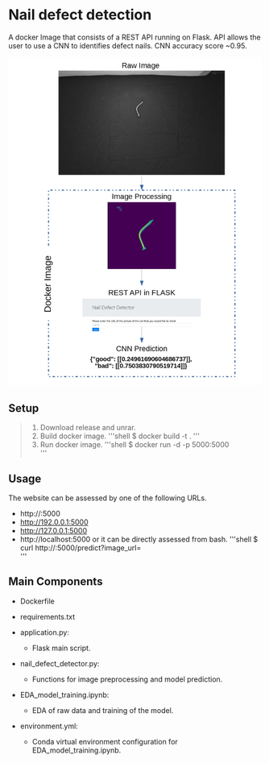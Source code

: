 # Nail defect detection
A docker Image that consists of a REST API running on Flask. API allows the user to use a CNN to identifies defect nails. CNN accuracy score ~0.95.

![](example.jpg)

## Setup
> 1. Download release and unrar. 
> 2. Build docker image.
'''shell
$ docker build -t <docker-image-name-of-your-choice> . 
'''
> 3. Run docker image.
'''shell
$ docker run -d -p 5000:5000 <docker-image-name-of-your-choice>  
'''
    
## Usage
The website can be assessed by one of the following URLs. 
- http://<DOCKER-IP>:5000
- http://192.0.0.1:5000
- http://127.0.0.1:5000
- http://localhost:5000
or it can be directly assessed from bash.
'''shell
$ curl http://<DOCKER-IP>:5000/predict?image_url=<nail-image-of-your-choice>  
'''
    
## Main Components
- Dockerfile
- requirements.txt
- application.py:
  - Flask main script.
- nail_defect_detector.py:
  - Functions for image preprocessing and model prediction.
  
- EDA_model_training.ipynb:
  - EDA of raw data and training of the model.
- environment.yml:
  - Conda virtual environment configuration for EDA_model_training.ipynb.


